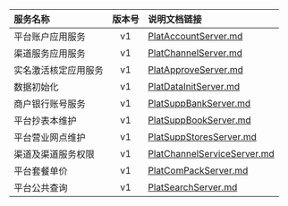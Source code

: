   
| 服务名称 | 版本号 | 说明文档链接 |  
| :----------------- | :-----: | :---------------- |  
| 平台账户应用服务 | v1 | [PlatAccountServer.md](https://github.com/Zhang-Monica/gitMd/blob/master/EpeisPlat/PlatAccountServer_README.md) |  
| 渠道服务应用服务 | v1 | [PlatChannelServer.md](https://github.com/Zhang-Monica/gitMd/blob/master/EpeisPlat/PlatChannelServer_README.md) |  
| 实名激活核定应用服务 | v1 | [PlatApproveServer.md](https://github.com/Zhang-Monica/gitMd/blob/master/EpeisPlat/PlatApproveServer_README.md) |  
| 数据初始化 | v1 | [PlatDataInitServer.md](https://github.com/Zhang-Monica/gitMd/blob/master/EpeisPlat/PlatDataInitServer_README.md) |  
| 商户银行账号服务 | v1 | [PlatSuppBankServer.md](https://github.com/Zhang-Monica/gitMd/blob/master/EpeisPlat/PlatSuppBankServer_README.md) |  
| 平台抄表本维护 | v1 | [PlatSuppBookServer.md](https://github.com/Zhang-Monica/gitMd/blob/master/EpeisPlat/PlatSuppBookServer_README.md) |  
| 平台营业网点维护 | v1 | [PlatSuppStoresServer.md](https://github.com/Zhang-Monica/gitMd/blob/master/EpeisPlat/PlatSuppStoresServer_README.md) |  
| 渠道及渠道服务权限 | v1 | [PlatChannelServiceServer.md](https://github.com/Zhang-Monica/gitMd/blob/master/EpeisPlat/PlatChannelServiceServer_README.md) |  
| 平台套餐单价 | v1 | [PlatComPackServer.md](https://github.com/Zhang-Monica/gitMd/blob/master/EpeisPlat/PlatComPackServer_README.md) |  
| 平台公共查询 | v1 | [PlatSearchServer.md](https://github.com/Zhang-Monica/gitMd/blob/master/EpeisPlat/PlatSearchServer_README.md) |  
  
